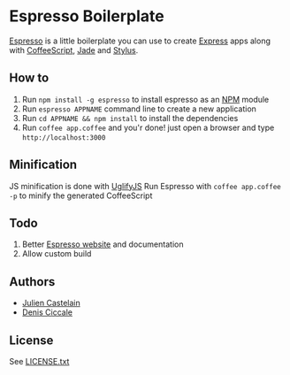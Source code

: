 # Espresso Boilerplate

[Espresso](http://www.espressoboilerplate.org) is a little boilerplate you can use to create [Express](http://www.expressjs.com) apps along with [CoffeeScript](http://www.coffeescript.org), [Jade](http://jade-lang.com/) and [Stylus](http://learnboost.github.com/stylus).


## How to
1. Run `npm install -g espresso` to install espresso as an [NPM](http://www.npmjs.org) module
2. Run `espresso APPNAME` command line to create a new application
3. Run `cd APPNAME && npm install` to install the dependencies
3. Run `coffee app.coffee` and you'r done! just open a browser and type `http://localhost:3000`


## Minification
JS minification is done with [UglifyJS](https://github.com/mishoo/UglifyJS)
Run Espresso with `coffee app.coffee -p` to minify the generated CoffeeScript


## Todo
1. Better [Espresso website](http://www.espressoboilerplate.org) and documentation
2. Allow custom build


## Authors
- [Julien Castelain](http://twitter.com/__juju__)
- [Denis Ciccale](http://twitter.com/tdecs)

## License
See [LICENSE.txt](https://raw.github.com/dciccale/espresso-boilerplate/master/LICENSE.txt)
